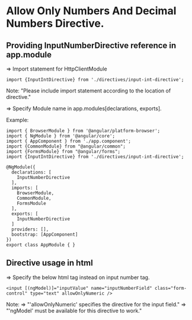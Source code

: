 # Allow Only Numbers And Decimal Numbers Directive.

## Providing InputNumberDirective reference in app.module

=> Import statement for HttpClientModule
```
import {InputIntDirective} from './directives/input-int-directive';
```
Note: "Please include import statement according to the location of directive."

=> Specify Module name in app.modules[declarations, exports].

Example:
```
import { BrowserModule } from '@angular/platform-browser';
import { NgModule } from '@angular/core';
import { AppComponent } from './app.component';
import {CommonModule} from "@angular/common";
import {FormsModule} from "@angular/forms";
import {InputIntDirective} from './directives/input-int-directive';

@NgModule({
  declarations: [
    InputNumberDirective
  ],
  imports: [
    BrowserModule,
    CommonModule,
    FormsModule
  ],
  exports: [
    InputNumberDirective
  ]
  providers: [],
  bootstrap: [AppComponent]
})
export class AppModule { }
```


## Directive usage in html

=> Specify the below html tag instead on input number tag.
```
<input [(ngModel)]="inputValue" name="inputNumberField" class="form-control" type="text" allowOnlyNumeric />
```
Note:
=> "'allowOnlyNumeric' specifies the directive for the input field."
=> "'ngModel' must be available for this directive to work."
